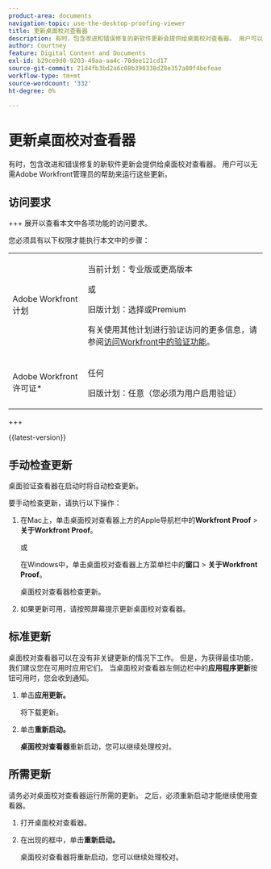 ```yaml
---
product-area: documents
navigation-topic: use-the-desktop-proofing-viewer
title: 更新桌面校对查看器
description: 有时，包含改进和错误修复的新软件更新会提供给桌面校对查看器。 用户可以无需Adobe Workfront管理员的帮助来运行这些更新。
author: Courtney
feature: Digital Content and Documents
exl-id: b29ce9d0-9203-49aa-aa4c-70dee121cd17
source-git-commit: 21d4fb3bd2a6c08b390338d28e357a80f4befeae
workflow-type: tm+mt
source-wordcount: '332'
ht-degree: 0%

---
```


# 更新桌面校对查看器

有时，包含改进和错误修复的新软件更新会提供给桌面校对查看器。 用户可以无需Adobe Workfront管理员的帮助来运行这些更新。

<!--
>[!IMPORTANT]
>
>Windows users must manually reinstall the Desktop Proofing Viewer to support Chrome version 91. After manually reinstalling, the Desktop Proofing Viewer upgrades to the latest version (2.0.15). Future updates to the Desktop Proofing Viewer will be automatic. For information in reinstalling, see [Install the Desktop Proofing Viewer](../../../review-and-approve-work/proofing/use-the-desktop-proofing-viewer/installing-desktop-proofing-viewer.md). -->

## 访问要求

+++ 展开以查看本文中各项功能的访问要求。

您必须具有以下权限才能执行本文中的步骤：

<table style="table-layout:auto"> 
 <col> 
 <col> 
 <tbody> 
  <tr> 
   <td role="rowheader">Adobe Workfront计划</td> 
   <td> <p>当前计划：专业版或更高版本</p> <p>或</p> <p>旧版计划：选择或Premium</p> <p>有关使用其他计划进行验证访问的更多信息，请参阅<a href="/help/quicksilver/administration-and-setup/manage-workfront/configure-proofing/access-to-proofing-functionality.md" class="MCXref xref">访问Workfront中的验证功能</a>。</p> </td> 
  </tr> 
  <tr> 
   <td role="rowheader">Adobe Workfront许可证*</td> 
   <td> <p>任何</p> <p>旧版计划：任意（您必须为用户启用验证）</p> </td> 
  </tr> 
 </tbody> 
</table>

+++

{{latest-version}}

## 手动检查更新

桌面验证查看器在启动时将自动检查更新。 

要手动检查更新，请执行以下操作：

1. 在Mac上，单击桌面校对查看器上方的Apple导航栏中的&#x200B;**Workfront Proof** > **关于Workfront Proof**。 

   或

   在Windows中，单击桌面校对查看器上方菜单栏中的&#x200B;**窗口** > **关于Workfront Proof**。

   桌面校对查看器检查更新。

1. 如果更新可用，请按照屏幕提示更新桌面校对查看器。

## 标准更新

桌面校对查看器可以在没有非关键更新的情况下工作。 但是，为获得最佳功能，我们建议您在可用时应用它们。 当桌面校对查看器左侧边栏中的&#x200B;**应用程序更新**&#x200B;按钮可用时，您会收到通知。

1. 单击&#x200B;**应用更新。**

   将下载更新。

1. 单击&#x200B;**重新启动。**

   **桌面校对查看器**&#x200B;重新启动，您可以继续处理校对。

## 所需更新

请务必对桌面校对查看器运行所需的更新。 之后，必须重新启动才能继续使用查看器。

1. 打开桌面校对查看器。
1. 在出现的框中，单击&#x200B;**重新启动。**

   桌面校对查看器将重新启动，您可以继续处理校对。 
